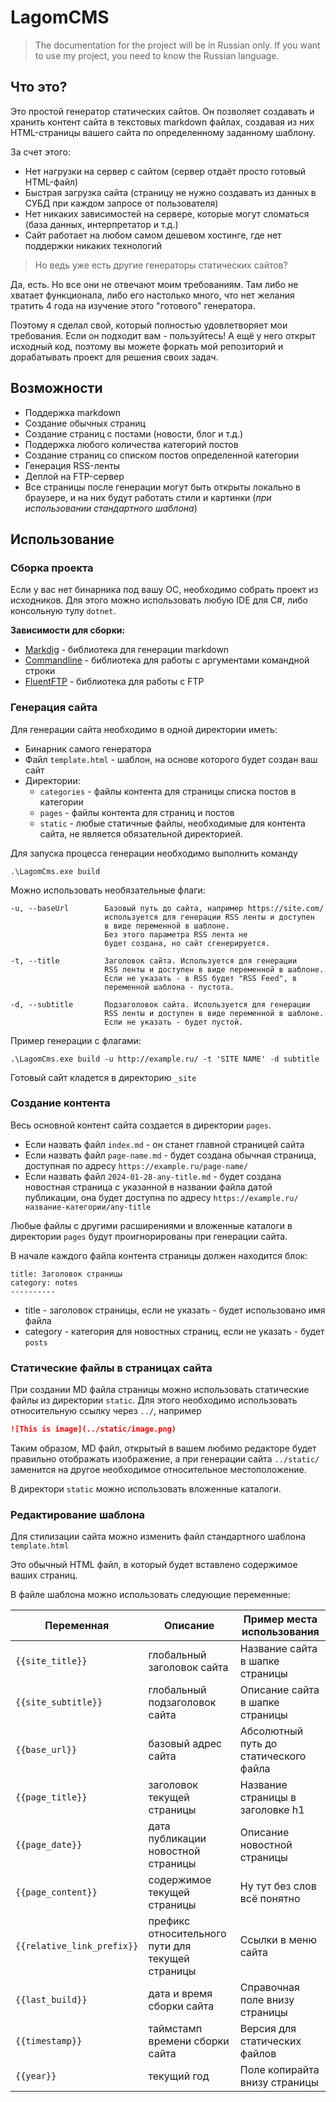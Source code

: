# LagomCMS

> The documentation for the project will be in Russian only. 
> If you want to use my project, you need to know the Russian language.

## Что это?

Это простой генератор статических сайтов.
Он позволяет создавать и хранить контент сайта в текстовых markdown файлах,
создавая из них HTML-страницы вашего сайта по определенному заданному шаблону.

За счет этого:

- Нет нагрузки на сервер с сайтом (сервер отдаёт просто готовый HTML-файл)
- Быстрая загрузка сайта (страницу не нужно создавать из данных в СУБД при 
  каждом запросе от пользователя)
- Нет никаких зависимостей на сервере, которые могут сломаться
  (база данных, интерпретатор и т.д.)
- Сайт работает на любом самом дешевом хостинге, где нет поддержки 
  никаких технологий

> Но ведь уже есть другие генераторы статических сайтов?

Да, есть. Но все они не отвечают моим требованиям. Там либо не хватает 
функционала, либо его настолько много, что нет желания тратить 4 года
на изучение этого "готового" генератора.

Поэтому я сделал свой, который полностью удовлетворяет мои требования. 
Если он подходит вам - пользуйтесь! А ещё у него открыт исходный код,
поэтому вы можете форкать мой репозиторий и дорабатывать проект для
решения своих задач.

## Возможности

- Поддержка markdown
- Создание обычных страниц
- Создание страниц с постами (новости, блог и т.д.)
- Поддержка любого количества категорий постов
- Создание страниц со списком постов определенной категории
- Генерация RSS-ленты
- Деплой на FTP-сервер
- Все страницы после генерации могут быть открыты 
  локально в браузере, и на них будут работать стили и картинки
  (_при использовании стандартного шаблона_)

## Использование

### Сборка проекта

Если у вас нет бинарника под вашу ОС, необходимо собрать проект
из исходников. Для этого можно использовать любую IDE для C#, 
либо консольную тулу `dotnet`.

**Зависимости для сборки:**

- [Markdig](https://github.com/xoofx/markdig) - библиотека для 
  генерации markdown
- [Commandline](https://github.com/commandlineparser/commandline) - 
  библиотека для работы с аргументами командной строки
- [FluentFTP](https://github.com/robinrodricks/FluentFTP) - библиотека для работы с FTP


### Генерация сайта

Для генерации сайта необходимо в одной директории иметь:

- Бинарник самого генератора
- Файл `template.html` - шаблон, на основе которого будет создан ваш сайт
- Директории:
  - `categories` - файлы контента для страницы списка постов в категории
  - `pages` - файлы контента для страниц и постов
  - `static` - любые статичные файлы, необходимые для контента сайта,
    не является обязательной директорией.

Для запуска процесса генерации необходимо выполнить команду

```shell
.\LagomCms.exe build
```

Можно использовать необязательные флаги:
```
-u, --baseUrl        Базовый путь до сайта, например https://site.com/
                     используется для генерации RSS ленты и доступен
                     в виде переменной в шаблоне.
                     Без этого параметра RSS лента не 
                     будет создана, но сайт сгенерируется.
                     
-t, --title          Заголовок сайта. Используется для генерации
                     RSS ленты и доступен в виде переменной в шаблоне.
                     Если не указать - в RSS будет "RSS Feed", в
                     переменной шаблона - пустота.
                     
-d, --subtitle       Подзаголовок сайта. Используется для генерации
                     RSS ленты и доступен в виде переменной в шаблоне.
                     Если не указать - будет пустой.
```

Пример генерации с флагами:

```shell
.\LagomCms.exe build -u http://example.ru/ -t 'SITE NAME' -d subtitle
```

Готовый сайт кладется в директорию `_site`

### Создание контента

Весь основной контент сайта создается в директории `pages`.

- Если назвать файл `index.md` - он станет главной страницей сайта 
- Если назвать файл `page-name.md` - будет создана обычная страница, 
  доступная по адресу `https://example.ru/page-name/`
- Если назвать файл `2024-01-28-any-title.md` - будет создана 
  новостная страница с указанной в названии файла датой публикации,
  она будет доступна по адресу `https://example.ru/название-категории/any-title`

Любые файлы с другими расширениями и вложенные каталоги в директории `pages`
будут проигнорированы при генерации сайта.

В начале каждого файла контента страницы должен находится блок:

```
title: Заголовок страницы
category: notes
----------

```

- title - заголовок страницы, если не указать - будет использовано имя файла
- category - категория для новостных страниц, если не указать - будет `posts`


### Статические файлы в страницах сайта

При создании MD файла страницы можно использовать статические файлы из 
директории `static`. Для этого необходимо использовать относительную ссылку
через `../`, например

```markdown
![This is image](../static/image.png)
```

Таким образом, MD файл, открытый в вашем любимо редакторе будет
правильно отображать изображение, а при генерации сайта `../static/` 
заменится на другое необходимое относительное местоположение.

В директори `static` можно использовать вложенные каталоги.

### Редактирование шаблона

Для стилизации сайта можно изменить файл стандартного шаблона `template.html`

Это обычный HTML файл, в который будет вставлено содержимое ваших страниц.

В файле шаблона можно использовать следующие переменные:

| Переменная                  | Описание                                         | Пример места использования            |
|-----------------------------|--------------------------------------------------|---------------------------------------|
| `{{site_title}}`            | глобальный заголовок сайта                       | Название сайта в шапке страницы       |
| `{{site_subtitle}} `        | глобальный подзаголовок сайта                    | Описание сайта в шапке страницы       |
| `{{base_url}} `             | базовый адрес сайта                              | Абсолютный путь до статического файла |
| `{{page_title}} `           | заголовок текущей страницы                       | Название страницы в заголовке h1      |
| `{{page_date}} `            | дата публикации новостной страницы               | Описание новостной страницы           |
| `{{page_content}} `         | содержимое текущей страницы                      | Ну тут без слов всё понятно           |
| `{{relative_link_prefix}} ` | префикс относительного пути для текущей страницы | Ссылки в меню сайта                   |
| `{{last_build}} `           | дата и время сборки сайта                        | Справочная поле внизу страницы        |
| `{{timestamp}} `            | таймстамп времени сборки сайта                   | Версия для статических файлов         |
| `{{year}}`                  | текущий год                                      | Поле копирайта внизу страницы         |